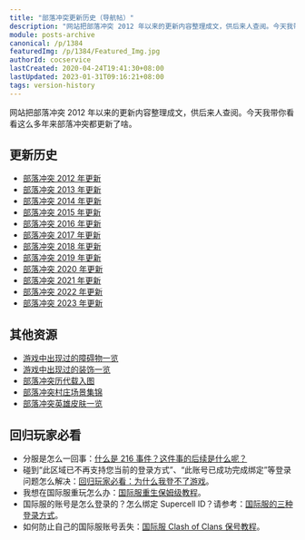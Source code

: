 ```yaml
---
title: "部落冲突更新历史（导航帖）"
description: "网站把部落冲突 2012 年以来的更新内容整理成文，供后来人查阅。今天我带你看看这么多年来部落冲突都更新了啥。"
module: posts-archive
canonical: /p/1384
featuredImg: /p/1384/Featured_Img.jpg
authorId: cocservice
lastCreated: 2020-04-24T19:41:30+08:00
lastUpdated: 2023-01-31T09:16:21+08:00
tags: version-history
---
```


网站把部落冲突 2012 年以来的更新内容整理成文，供后来人查阅。今天我带你看看这么多年来部落冲突都更新了啥。

## 更新历史

- [部落冲突 2012 年更新](/p/1040)
- [部落冲突 2013 年更新](/p/1058)
- [部落冲突 2014 年更新](/p/1119)
- [部落冲突 2015 年更新](/p/1163)
- [部落冲突 2016 年更新](/p/1220)
- [部落冲突 2017 年更新](/p/1261)
- [部落冲突 2018 年更新](/p/1326)
- [部落冲突 2019 年更新](/p/1378)
- [部落冲突 2020 年更新](/p/830)
- [部落冲突 2021 年更新](/p/1935)
- [部落冲突 2022 年更新](/p/2316)
- [部落冲突 2023 年更新](/p/5864)

## 其他资源

- [游戏中出现过的障碍物一览](/p/127)
- [游戏中出现过的装饰一览](/p/1451)
- [部落冲突历代载入图](/p/1268)
- [部落冲突村庄场景集锦](/p/2010)
- [部落冲突英雄皮肤一览](/p/6540)

## 回归玩家必看

- 分服是怎么一回事：[什么是 216 事件？这件事的后续是什么呢？](/p/2754)
- 碰到“此区域已不再支持您当前的登录方式”、“此账号已成功完成绑定”等登录问题怎么解决：[回归玩家必看：为什么我登不了游戏](/p/4511)。
- 我想在国际服重玩怎么办：[国际服重生保姆级教程](/p/6791)。
- 国际服的账号是怎么登录的？怎么绑定 Supercell ID？请参考：[国际服的三种登录方式](/p/3314)。
- 如何防止自己的国际服账号丢失：[国际服 Clash of Clans 保号教程](/p/3575)。